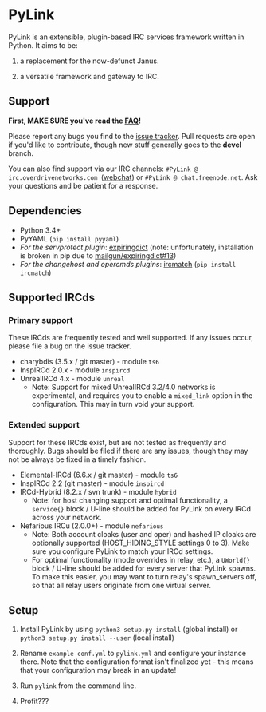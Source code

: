 # PyLink

PyLink is an extensible, plugin-based IRC services framework written in Python. It aims to be:

1) a replacement for the now-defunct Janus.

2) a versatile framework and gateway to IRC.

## Support

**First, MAKE SURE you've read the [FAQ](docs/faq.md)!**

Please report any bugs you find to the [issue tracker](https://github.com/GLolol/PyLink/issues). Pull requests are open if you'd like to contribute, though new stuff generally goes to the **devel** branch.

You can also find support via our IRC channels: `#PyLink @ irc.overdrivenetworks.com `([webchat](https://webchat.overdrivenetworks.com/?channels=PyLink,dev)) or `#PyLink @ chat.freenode.net`. Ask your questions and be patient for a response.

## Dependencies

* Python 3.4+
* PyYAML (`pip install pyyaml`)
* *For the servprotect plugin*: [expiringdict](https://github.com/mailgun/expiringdict) (note: unfortunately, installation is broken in pip due to [mailgun/expiringdict#13](https://github.com/mailgun/expiringdict/issues/13))
* *For the changehost and opercmds plugins*: [ircmatch](https://github.com/mammon-ircd/ircmatch) (`pip install ircmatch`)

## Supported IRCds

### Primary support

These IRCds are frequently tested and well supported. If any issues occur, please file a bug on the issue tracker.

* charybdis (3.5.x / git master) - module `ts6`
* InspIRCd 2.0.x - module `inspircd`
* UnrealIRCd 4.x - module `unreal`
    - Note: Support for mixed UnrealIRCd 3.2/4.0 networks is experimental, and requires you to enable a `mixed_link` option in the configuration. This may in turn void your support.

### Extended support

Support for these IRCds exist, but are not tested as frequently and thoroughly. Bugs should be filed if there are any issues, though they may not be always be fixed in a timely fashion.

* Elemental-IRCd (6.6.x / git master) - module `ts6`
* InspIRCd 2.2 (git master) - module `inspircd`
* IRCd-Hybrid (8.2.x / svn trunk) - module `hybrid`
    - Note: for host changing support and optimal functionality, a `service{}` block / U-line should be added for PyLink on every IRCd across your network.
* Nefarious IRCu (2.0.0+) - module `nefarious`
    - Note: Both account cloaks (user and oper) and hashed IP cloaks are optionally supported (HOST_HIDING_STYLE settings 0 to 3). Make sure you configure PyLink to match your IRCd settings.
    - For optimal functionality (mode overrides in relay, etc.), a `UWorld{}` block / U-line should be added for every server that PyLink spawns. To make this easier, you may want to turn relay's spawn_servers off, so that all relay users originate from one virtual server.

## Setup

1) Install PyLink by using `python3 setup.py install` (global install) or `python3 setup.py install --user` (local install)

2) Rename `example-conf.yml` to `pylink.yml` and configure your instance there. Note that the configuration format isn't finalized yet - this means that your configuration may break in an update!

3) Run `pylink` from the command line.

4) Profit???
